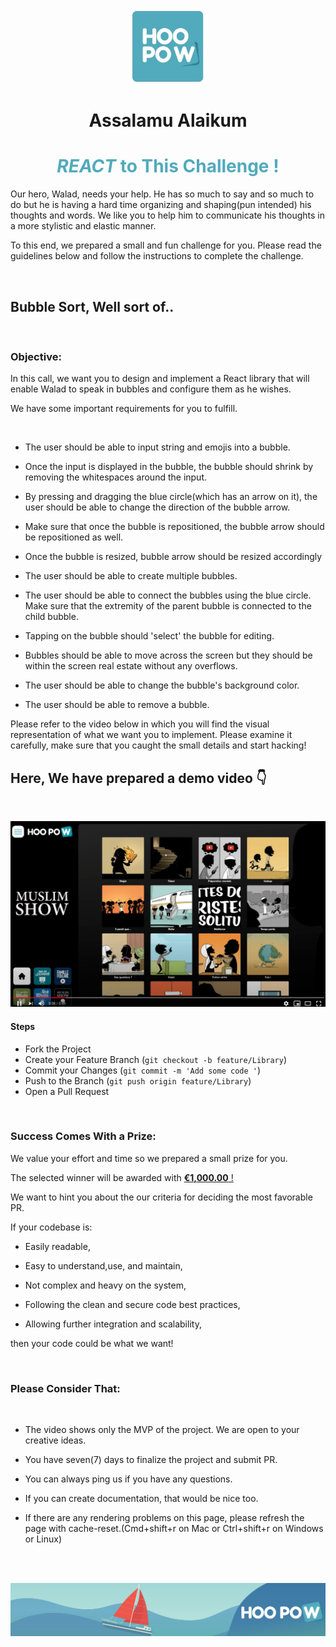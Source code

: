 
<br />
<p align="center">
  <a href="#">
<img src="banners/top.jpeg" alt="Logo" width="120" height="120">  </a>
</p>




<!-- PROJECT LOGO -->
<h1 align="center">
  Assalamu Alaikum
</h1>

<h1 align="center"  style="color:#51AABC">
  <span style="font-style:italic" >REACT</span>  to This Challenge !
</h1>


<!-- PROJECT DESCRIPTION -->

Our hero, Walad, needs your help. He has so much to say and so much to do but he is having a hard time organizing and shaping(pun intended) his thoughts and words. We like you to help him to communicate his thoughts in a more stylistic and elastic manner.

To this end, we prepared a small and fun challenge for you. Please read the guidelines below and follow the instructions to complete the challenge.

<br />

## **Bubble Sort, Well sort of..**

<br />

### **Objective:**

In this call, we want you to design and implement a React library that will enable Walad to speak in bubbles and configure them as he wishes.

We have some important requirements for you to fulfill.
  
</br>

- The user should be able to input string and emojis into a bubble.
> 
- Once the input is displayed in the bubble, the bubble should shrink by removing the whitespaces around the input.
> 
- By pressing and dragging the blue circle(which has an arrow on it), the user should be able to change the direction of the bubble arrow.

-  Make sure that once the bubble is repositioned, the bubble arrow should be repositioned as well.
- Once the bubble is resized, bubble arrow should be resized accordingly 
> 
- The user should be able to create multiple bubbles.
> 
- The user should be able to connect the bubbles using the blue circle. Make sure that the extremity of the parent bubble is connected to the child bubble.
> 
- Tapping on the bubble should 'select' the bubble for editing.
> 
- Bubbles should be able to move across the screen but they should be within the screen real estate without any overflows.
> 
- The user should be able to change the bubble's background color.
> 
- The user should be able to remove a bubble.



Please refer to the video below in which you will find the visual representation of what we want you to implement. Please examine it carefully, make sure that you caught the small details and start hacking! 

##  Here, We have prepared a demo video  👇
<br />


[![Check the Demo!](banners/ss.png)](https://www.youtube.com/watch?v=5SOiL_jkzBg "Muslim Show Video Demonstration")


#### **Steps**
- Fork the Project
- Create your Feature Branch (`git checkout -b feature/Library`)
- Commit your Changes (`git commit -m 'Add some code '`)
- Push to the Branch (`git push origin feature/Library`)
- Open a Pull Request


<br />


### **Success Comes With a Prize:**

We value your effort and time so we prepared a small prize for you. 

The selected winner will be awarded with  <ins>**€1,000.00** ! </ins>

We want to hint you about the our criteria for deciding the most favorable PR.

If your codebase is: 

- Easily readable,
>
- Easy to understand,use, and maintain,
>
- Not complex and heavy on the system,
> 
- Following the clean and secure code best practices,
>
- Allowing further integration and scalability,

then your code could be what we want!




<br />

### **Please Consider That:**

<br />

- The video shows only the MVP of the project. We are open to your creative ideas.
> 
-  You have seven(7) days to finalize the project and submit PR.
> 
- You can always ping us if you have any questions.
> 
- If you can create documentation, that would be nice too.
> 
- If there are any rendering problems on this page, please refresh the page with cache-reset.(Cmd+shift+r on Mac or Ctrl+shift+r on Windows or Linux)

<br />
<br />



![banner](banners/bottom.jpeg)

